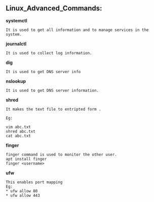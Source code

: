 ## Linux_Advanced_Commands:

**systemctl**
```
It is used to get all information and to manage services in the system.
```
**journalctl**
```
It is used to collect log information.
```
**dig**
```
It is used to get DNS server info
```
**nslookup**
```
It is used to get DNS server information.
```
**shred**
```
It makes the text file to entripted form .

Eg:

vim abc.txt
shred abc.txt
cat abc.txt
```
**finger**
```
finger command is used to monitor the other user.
apt install finger
finger <username>
```
**ufw**
```
This enables port mapping
Eg:
* ufw allow 80
* ufw allow 443
```
